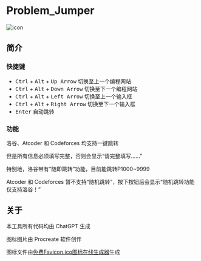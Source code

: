 # Problem_Jumper

![icon](https://cdn.luogu.com.cn/upload/image_hosting/px86cdin.png)

## 简介
### 快捷键
+ <kbd>Ctrl</kbd> + <kbd>Alt</kbd>  + <kbd>Up Arrow</kbd> 切换至上一个编程网站
+ <kbd>Ctrl</kbd> + <kbd>Alt</kbd>  + <kbd>Down Arrow</kbd> 切换至下一个编程网站
+ <kbd>Ctrl</kbd> + <kbd>Alt</kbd>  + <kbd>Left Arrow</kbd> 切换至上一个输入框
+ <kbd>Ctrl</kbd> + <kbd>Alt</kbd>  + <kbd>Right Arrow</kbd> 切换至下一个输入框
+ <kbd>Enter</kbd> 自动跳转
### 功能
洛谷、Atcoder 和 Codeforces 均支持一键跳转

但是所有信息必须填写完整，否则会显示“请完整填写……”

特别地，洛谷带有“随即跳转”功能，目前能跳转P1000~9999

Atcoder 和 Codeforces 暂不支持“随机跳转”，按下按钮后会显示“随机跳转功能仅支持洛谷！”


## 关于
本工具所有代码均由 ChatGPT 生成

图标图片由 Procreate 软件创作

图标文件由[免费Favicon.ico图标在线生成器](https://www.logosc.cn/favicon-generator)生成
